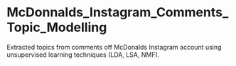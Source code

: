 # McDonnalds_Instagram_Comments_Topic_Modelling
Extracted topics from comments off McDonalds Instagram account using unsupervised learning techniques (LDA, LSA, NMF). 
